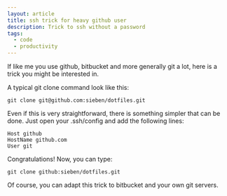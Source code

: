 ```yaml
---
layout: article
title: ssh trick for heavy github user
description: Trick to ssh without a password
tags:
  - code
  - productivity
---
```


If like me you use github, bitbucket and more generally git a lot, here
is a trick you might be interested in.

A typical git clone command look like this:

    git clone git@github.com:sieben/dotfiles.git

Even if this is very straightforward, there is something simpler that
can be done. Just open your .ssh/config and add the following lines:

    Host github
    HostName github.com
    User git

Congratulations! Now, you can type:

    git clone github:sieben/dotfiles.git

Of course, you can adapt this trick to bitbucket and your own git
servers.
